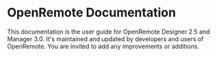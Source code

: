 # OpenRemote Documentation

This documentation is the user guide for OpenRemote Designer 2.5 and Manager 3.0. It's maintained and updated by developers and users of OpenRemote. You are invited to add any improvements or additions.
